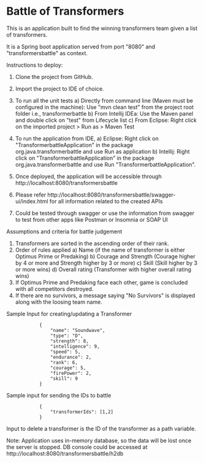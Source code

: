 # Battle of Transformers

This is an application built to find the winning transformers team given a list of transformers.

It is a Spring boot application served from port "8080" and "transformersbattle" as context.

Instructions to deploy:
1. Clone the project from GitHub.
2. Import the project to IDE of choice.
3. To run all the unit tests
    a) Directly from command line (Maven must be configured in the machine): Use "mvn clean test" from the project root folder i.e., transformerbattle
    b) From Intellij IDEa: Use the Maven panel and double click on "test" from Lifecycle list
    c) From Eclipse: Right click on the imported project > Run as > Maven Test
   
4. To run the application from IDE, 
    a) Eclipse: Right click on "TransformerbattleApplication" in the package org.java.transformerbattle and use Run as application
    b) Intellij: Right click on "TransformerbattleApplication" in the package org.java.transformerbattle and use Run "TransformerbattleApplication".
   
5. Once deployed, the application will be accessible through http://localhost:8080/transformersbattle
6. Please refer http://localhost:8080/transformersbattle/swagger-ui/index.html for all information related to the created APIs
7. Could be tested through swagger or use the information from swagger to test from other apps like Postman or Insomnia or SOAP UI


Assumptions and criteria for battle judgement
1. Transformers are sorted in the ascending order of their rank.
2. Order of rules applied
    a) Name (if the name of transformer is either Optimus Prime or Predaking)
    b) Courage and Strength (Courage higher by 4 or more and Strength higher by 3 or more)
    c) Skill (Skill higher by 3 or more wins)
    d) Overall rating (Transformer with higher overall rating wins)
3. If Optimus Prime and Predaking face each other, game is concluded with all competitors destroyed.
4. If there are no survivors, a message saying "No Survivors" is displayed along with the loosing team name.

Sample Input for creating/updating a Transformer
                
                {
                    "name": "Soundwave",
                    "type": "D",
                    "strength": 8,
                    "intelligence": 9,
                    "speed": 5,
                    "endurance": 2,
                    "rank": 6,  
                    "courage": 5,
                    "firePower": 2,
                    "skill": 9
                }

Sample input for sending the IDs to battle
                
                {
                    "transformerIds": [1,2]
                }

Input to delete a transformer is the ID of the transformer as a path variable.

Note: Application uses in-memory database, so the data will be lost once the server is stopped. DB console could be accessed at http://localhost:8080/transformersbattle/h2db
